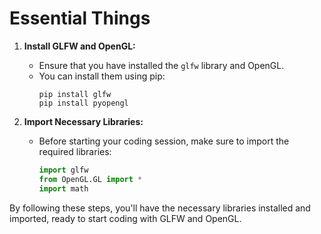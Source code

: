 # Essential Things

1. **Install GLFW and OpenGL:**
   - Ensure that you have installed the `glfw` library and OpenGL.
   - You can install them using pip:
     ```
     pip install glfw
     pip install pyopengl
     ```

2. **Import Necessary Libraries:**
   - Before starting your coding session, make sure to import the required libraries:
     ```python
     import glfw
     from OpenGL.GL import *
     import math
     ```

By following these steps, you'll have the necessary libraries installed and imported, ready to start coding with GLFW and OpenGL.

